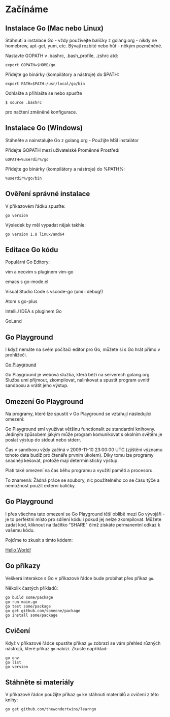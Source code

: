 # Začínáme

## Instalace Go (Mac nebo Linux)

Stáhnutí a instalace Go - vždy používejte balíčky z golang.org - nikdy ne homebrew, apt-get, yum, etc. Bývají rozbité nebo hůř - někým pozměněné.

Nastavte GOPATH v .bashrc, .bash_profile, .zshrc atd:

	export GOPATH=$HOME/go

Přidejte go binárky (kompilátory a nástroje) do $PATH:

	export PATH=$PATH:/usr/local/go/bin

Odhlašte a přihlašte se nebo spusťte

	$ source .bashrc

pro načtení změněné konfigurace.


## Instalace Go (Windows)

Stáhněte a nainstalujte Go z golang.org - Použijte MSI instalátor

Přidejte GOPATH mezi uživatelské Proměnné Prostředí

	GOPATH=%userdir%/go

Přidejte go binárky (kompilátory a nástroje) do %PATH%:

	%userdir%/go/bin

## Ověření správné instalace

V příkazovém řádku spusťte:
	
	go version

Výsledek by měl vypadat nějak takhle:

	go version 1.8 linux/amd64


## Editace Go kódu

Populární Go Editory:

vim a neovim s pluginem vim-go

emacs s go-mode.el

Visual Studio Code s vscode-go (umí i debug!)

Atom s go-plus

IntelliJ IDEA s pluginem Go

GoLand

## Go Playground

I když nemáte na svém počítači editor pro Go, můžete si s Go hrát přímo v prohlížeči.

[Go Playground](https://play.golang.org)

Go Playground je webová služba, která běží na serverech golang.org. Služba umí přijmout, zkompilovat, nalinkovat a spustit program uvnitř sandboxu a vrátit jeho výstup.

## Omezení Go Playground

Na programy, které lze spustit v Go Playground se vztahují následující omezení:

Go Playground smí využívat většinu functionalit ze standardní knihovny. Jediným způsobem jakým může program komunikovat s okolním světěm je poslat výstup do stdout nebo stderr.

Čas v sandboxu vždy začíná v 2009-11-10 23:00:00 UTC (zjištění významu tohoto data budiž pro čtenáře prvním úkolem). Díky tomu lze programy snadněji kešovat, protože mají deterministický výstup.

Platí také omezení na čas běhu programu a využití paměti a procesoru.

To znamená: Žádná práce se soubory, nic použitelného co se času týče a nemožnost použít externí balíčky.

##  Go Playground

I přes všechna tato omezení se Go Playground těší oblibě mezi Go vývojáři - je to perfektní místo pro sdílení kódu i pokud jej nelze zkompilovat. Můžete zadat kód, kliknout na tlačítko "SHARE" čímž získáte permanentní odkaz k vašemu kódu.

Pojďme to zkusit s tímto kódem:

[Hello World!](https://play.golang.org/p/992fMmkkxr) 

## Go příkazy

Veškerá interakce s Go v příkazové řádce bude probíhat přes příkaz `go`.

Několik častých příkladů:
	
	go build some/package
	go run main.go
	go test some/package
	go get github.com/someone/package
	go install some/package



## Cvičení

Když v příkazové řádce spustíte příkaz `go` zobrazí se vám přehled různých nástrojů, které příkaz `go` nabízí. Zkuste například:

	go env
	go list
	go version

## Stáhněte si materiály

V příkazové řádce použijte příkaz `go` ke stáhnutí materiálů a cvičení z této knihy:

	go get github.com/thewondertwins/learngo

